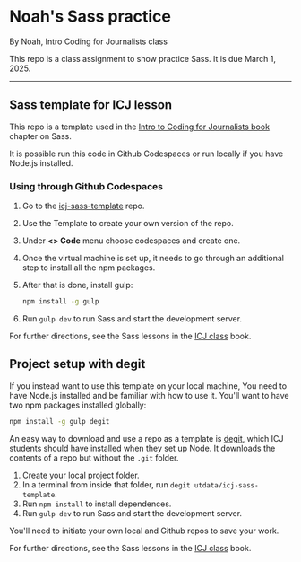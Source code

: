 # Noah's Sass practice

By Noah, Intro Coding for Journalists class

This repo is a class assignment to show practice Sass. It is due March 1, 2025.

---
## Sass template for ICJ lesson

This repo is a template used in the [Intro to Coding for Journalists book](https://utdata.github.io/icj-class/) chapter on Sass.

It is possible run this code in Github Codespaces or run locally if you have Node.js installed.

### Using through Github Codespaces

1. Go to the [icj-sass-template](https://github.com/utdata/icj-sass-template) repo.
2. Use the Template to create your own version of the repo.
3. Under **<> Code** menu choose codespaces and create one.
4. Once the virtual machine is set up, it needs to go through an additional step to install all the npm packages.
5. After that is done, install gulp:

    ```bash
    npm install -g gulp
    ```

6. Run `gulp dev` to run Sass and start the development server.

For further directions, see the Sass lessons in the [ICJ class](https://utdata.github.io/icj-class/) book.

## Project setup with degit

If you instead want to use this template on your local machine, You need to have Node.js installed and be familiar with how to use it. You'll want to have two npm packages installed globally:

```bash
npm install -g gulp degit
```

An easy way to download and use a repo as a template is [degit](https://www.npmjs.com/package/degit), which ICJ students should have installed when they set up Node. It downloads the contents of a repo but without the `.git` folder.

1. Create your local project folder.
2. In a terminal from inside that folder, run `degit utdata/icj-sass-template`.
3. Run `npm install` to install dependences.
4. Run `gulp dev` to run Sass and start the development server.

You'll need to initiate your own local and Github repos to save your work.

For further directions, see the Sass lessons in the [ICJ class](https://utdata.github.io/icj-class/) book.
